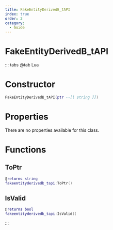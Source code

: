 ```yaml
---
title: FakeEntityDerivedB_tAPI
index: true
order: 2
category:
  - Guide
---
```


# FakeEntityDerivedB_tAPI

::: tabs
@tab Lua
# Constructor
```lua
FakeEntityDerivedB_tAPI(ptr --[[ string ]])
```
# Properties
There are no properties available for this class.
# Functions
## ToPtr
```lua
@returns string
fakeentityderivedb_tapi:ToPtr()
```
## IsValid
```lua
@returns bool
fakeentityderivedb_tapi:IsValid()
```

:::